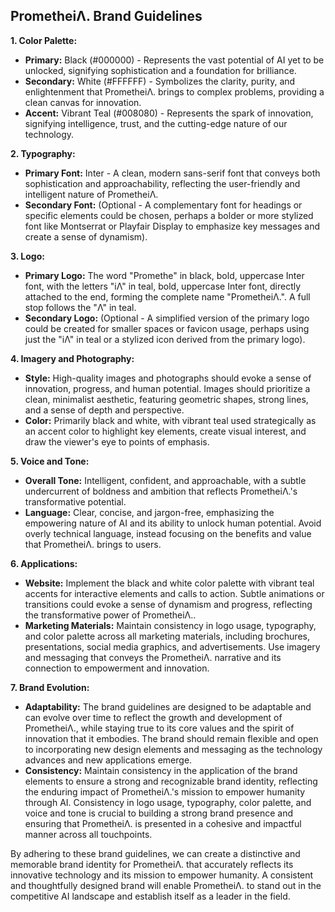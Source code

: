## PrometheiΛ. Brand Guidelines 

**1. Color Palette:**

* **Primary:** Black (#000000) - Represents the vast potential of AI yet to be unlocked, signifying sophistication and a foundation for brilliance.
* **Secondary:** White (#FFFFFF) - Symbolizes the clarity, purity, and enlightenment that PrometheiΛ. brings to complex problems, providing a clean canvas for innovation.
* **Accent:** Vibrant Teal (#008080) - Represents the spark of innovation, signifying intelligence, trust, and the cutting-edge nature of our technology.

**2. Typography:**

* **Primary Font:** Inter - A clean, modern sans-serif font that conveys both sophistication and approachability, reflecting the user-friendly and intelligent nature of PrometheiΛ.
* **Secondary Font:**  (Optional - A complementary font for headings or specific elements could be chosen, perhaps a bolder or more stylized font like Montserrat or Playfair Display to emphasize key messages and create a sense of dynamism).

**3. Logo:**

* **Primary Logo:** The word "Promethe" in black, bold, uppercase Inter font, with the letters "iΛ" in teal, bold, uppercase Inter font, directly attached to the end, forming the complete name "PrometheiΛ.". A full stop follows the "Λ" in teal.
* **Secondary Logo:** (Optional - A simplified version of the primary logo could be created for smaller spaces or favicon usage, perhaps using just the "iΛ" in teal or a stylized icon derived from the primary logo).

**4. Imagery and Photography:**

* **Style:** High-quality images and photographs should evoke a sense of innovation, progress, and human potential. Images should prioritize a clean, minimalist aesthetic, featuring geometric shapes, strong lines, and a sense of depth and perspective.  
* **Color:** Primarily black and white, with vibrant teal used strategically as an accent color to highlight key elements, create visual interest, and draw the viewer's eye to points of emphasis.

**5. Voice and Tone:**

* **Overall Tone:** Intelligent, confident, and approachable, with a subtle undercurrent of boldness and ambition that reflects PrometheiΛ.'s transformative potential. 
* **Language:** Clear, concise, and jargon-free, emphasizing the empowering nature of AI and its ability to unlock human potential. Avoid overly technical language, instead focusing on the benefits and value that PrometheiΛ. brings to users.

**6. Applications:**

* **Website:** Implement the black and white color palette with vibrant teal accents for interactive elements and calls to action. Subtle animations or transitions could evoke a sense of dynamism and progress, reflecting the transformative power of PrometheiΛ.. 
* **Marketing Materials:**  Maintain consistency in logo usage, typography, and color palette across all marketing materials, including brochures, presentations, social media graphics, and advertisements. Use imagery and messaging that conveys the PrometheiΛ. narrative and its connection to empowerment and innovation.

**7. Brand Evolution:**

* **Adaptability:**  The brand guidelines are designed to be adaptable and can evolve over time to reflect the growth and development of PrometheiΛ., while staying true to its core values and the spirit of innovation that it embodies. The brand should remain flexible and open to incorporating new design elements and messaging as the technology advances and new applications emerge.
* **Consistency:** Maintain consistency in the application of the brand elements to ensure a strong and recognizable brand identity, reflecting the enduring impact of PrometheiΛ.'s mission to empower humanity through AI. Consistency in logo usage, typography, color palette, and voice and tone is crucial to building a strong brand presence and ensuring that PrometheiΛ. is presented in a cohesive and impactful manner across all touchpoints. 


By adhering to these brand guidelines, we can create a distinctive and memorable brand identity for PrometheiΛ. that accurately reflects its innovative technology and its mission to empower humanity. A consistent and thoughtfully designed brand will enable PrometheiΛ. to stand out in the competitive AI landscape and establish itself as a leader in the field.  
